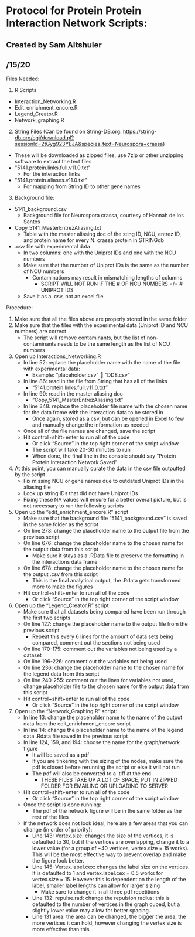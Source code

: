 # Protocol for Protein Protein Interaction Network Scripts:
## Created by Sam Altshuler
## /15/20

Files Needed:
1.	R Scripts
  * Interaction_Networking.R
  * Edit_enrichment_encore.R
  * Legend_Creator.R
  * Network_graphing.R
2.	String Files (Can be found on String-DB.org: https://string-db.org/cgi/download.pl?sessionId=2tGyg923YEJA&species_text=Neurospora+crassa)
  * These will be downloaded as zipped files, use 7zip or other unzipping software to extract the text files
  * "5141.protein.links.full.v11.0.txt"
    * For the interaction links
  * "5141.protein.aliases.v11.0.txt"
    * For mapping from String ID to other gene names
3.	Background file:
  * 5141_background.csv
    *  Background file for Neurospora crassa, courtesy of Hannah de los Santos
  * Copy_5141_MasterEntrezAliasing.txt
    * Table with the master aliasing doc of the sting ID, NCU, entrez ID, and protein name for every N. crassa protein in STRINGdb
  * .csv file with experimental data
    * In two columns: one with the Uniprot IDs and one with the NCU numbers
    * Make sure that the number of Uniprot IDs is the same as the number of NCU numbers
      * Contaminations may result in mismatching lengths of columns
	    * SCRIPT WILL NOT RUN IF THE # OF NCU NUMBERS =/= # UNIPROT IDS
    * Save it as a .csv, not an excel file

Procedure:
1.	Make sure that all the files above are properly stored in the same folder
2.	Make sure that the files with the experimental data (Uniprot ID and NCU numbers) are correct
	* The script will remove contaminants, but the list of non-contaminants needs to be the same length as the list of NCU numbers
3.	Open up Interactions_Networking.R
	* In line 52: replace the placeholder name with the name of the file with experimental data:
		* Example: “placeholder.csv”  “DD8.csv”
	* In line 86: read in the file from String that has all of the links
		* “5141.protein.links.full.v11.0.txt”
	* In line 90: read in the master aliasing doc
		* “Copy_5141_MasterEntrezAliasing.txt”
	* In line 348: replace the placeholder file name with the chosen name for the data frame with the interaction data to be stored in
		* Once again, stored as a csv, but can be opened in Excel to few and manually change the information as needed
	* Once all of the file names are changed, save the script 
	* Hit control+shift+enter to run all of the code 
		* Or click “Source” in the top right corner of the script window
		* The script will take 20-30 minutes to run
		* When done, the final line in the console should say “Protein Protein Interaction Network Saved”
4.	At this point, you can manually curate the data in the csv file outputted by the script
	* Fix missing NCU or gene names due to outdated Uniprot IDs in the aliasing file
	* Look up string IDs that did not have Uniprot IDs
	* Fixing these NA values will ensure for a better overall picture, but is not necessary to run the following scripts
5.	Open up the “edit_enrichment_encore.R” script
	* Make sure that the background file “5141_background.csv” is saved in the same folder as the script
	* On line 273: change the placeholder name to the output file from the previous script
	* On line 676: change the placeholder name to the chosen name for the output data from this script
		* Make sure it stays as a .RData file to preserve the formatting in the interactions data frame
	* On line 678: change the placeholder name to the chosen name for the output .csv from this script
		* This is the final analytical output, the .Rdata gets transformed more to make the figures
	* Hit control+shift+enter to run all of the code 
		* Or click “Source” in the top right corner of the script window
6.	Open up the “Legend_Creator.R” script
	* Make sure that all datasets being compared have been run through the first two scripts
	* On line 127: change the placeholder name to the output file from the previous script
		* Repeat this every 6 lines for the amount of data sets being compared, comment out the sections not being used
	* On line 170-175: comment out the variables not being used by a dataset
	* On line 196-226: comment out the variables not being used 
	* On line 236: change the placeholder name to the chosen name for the legend data from this script
	* On line 240-255: comment out the lines for variables not used, change placeholder file to the chosen name for the output data from this script
	* Hit control+shift+enter to run all of the code 
		* Or click “Source” in the top right corner of the script window
7.	Open up the “Network_Graphing.R” script:
	* In line 13: change the placeholder name to the name of the output data from the edit_enrichment_encore script
	* In line 14: change the placeholder name to the name of the legend data .Rdata file saved in the previous script
	* In line 124, 159, and 194: choose the name for the graph/network figure
		* It will be saved as a pdf
		* If you are tinkering with the sizing of the nodes, make sure the pdf is closed before rerunning the script or else it will not run
		* The pdf will also be converted to a .tiff at the end
			* THESE FILES TAKE UP A LOT OF SPACE, PUT IN ZIPPED FOLDER FOR EMAILING OR UPLOADING TO SERVER
	* Hit control+shift+enter to run all of the code 
		* Or click “Source” in the top right corner of the script window
	* Once the script is done running:
		* The pdf of the network figure will be in the same folder as the rest of the files
	* If the network does not look ideal, here are a few areas that you can change (in order of priority):
		* Line 143: Vertex.size: changes the size of the vertices, it is defaulted to 30, but if the vertices are overlapping, change it to a lower value (for a group of ~40 vertices, vertex.size = 15 works). This will be the most effective way to prevent overlap and make the figure look better.
		* Line 145: Vertex.label.cex: changes the label size on the vertices. It is defaulted to 1 and vertex.label.cex = 0.5 works for vertex.size = 15. However this is dependent on the length of the label, smaller label lengths can allow for larger sizing
			* Make sure to change it in all three pdf repetitions 
		* Line 132: repulse.rad: change the repulsion radius: this is defaulted to the number of vertices in the graph cubed, but a slightly lower value may allow for better spacing. 
		* Line 131 area: the area can be changed, the bigger the area, the more vertices it can hold, however changing the vertex size is more effective than this
